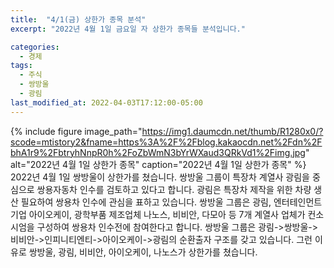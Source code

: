 ```yaml
---
title:  "4/1(금) 상한가 종목 분석"
excerpt: "2022년 4월 1일 금요일 자 상한가 종목들 분석입니다."

categories:
  - 경제
tags:
  - 주식
  - 쌍방울
  - 광림
last_modified_at: 2022-04-03T17:12:00-05:00
---
```


{% include figure image_path="https://img1.daumcdn.net/thumb/R1280x0/?scode=mtistory2&fname=https%3A%2F%2Fblog.kakaocdn.net%2Fdn%2FbhA1r9%2FbtryhNnpR0h%2FoZbWmN3bYrWXaud3QRkVd1%2Fimg.jpg" alt="2022년 4월 1일 상한가 종목" caption="2022년 4월 1일 상한가 종목" %}
2022년 4월 1일 쌍방울이 상한가를 쳤습니다. 쌍방울 그룹이 특장차 계열사 광림을 중심으로 쌍용자동차 인수를 검토하고 있다고 합니다. 광림은 특장차 제작을 위한 차량 생산 필요하여 쌍용차 인수에 관심을 표하고 있습니다. 쌍방울 그룹은 광림, 엔터테인먼트기업 아이오케이, 광학부품 제조업체 나노스, 비비안, 다모아 등 7개 계열사 업체가 컨소시엄을 구성하여 쌍용차 인수전에 참여한다고 합니다. 쌍방울 그룹은 광림->쌍방울->비비안->인피니티엔티->아이오케이->광림의 순환출자 구조를 갖고 있습니다. 그런 이유로 쌍방울, 광림, 비비안, 아이오케이, 나노스가 상한가를 쳤습니다.



